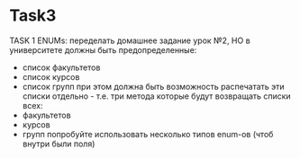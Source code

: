 # Task3
TASK 1 ENUMs:
переделать домашнее задание урок №2, НО в университете должны быть предопределенные:
 - список факультетов
 - список курсов
 - список групп
при этом должна быть возможность распечатать эти списки отдельно - т.е. три метода которые будут возвращать списки всех:
 - факультетов
 - курсов
 - групп
попробуйте использовать несколько типов enum-ов (чтоб внутри были поля)
